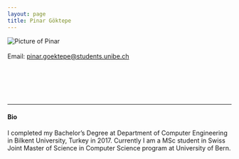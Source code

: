 ```yaml
---
layout: page
title: Pinar Göktepe
---
```


<img align="left" style="display:inline" src="/assets/img/GoktepePinar_Picture.jpg" alt="Picture of Pinar" style="padding:25px"/> <br/> <br/>
Email: pinar.goektepe@students.unibe.ch<br/>
<br/>
<br/>
<br/>
<br/>
<br/>

---
#### Bio
I completed my Bachelor’s Degree at Department of Computer Engineering in Bilkent University, Turkey in 2017. Currently I am a MSc student in Swiss Joint Master of Science in Computer Science program at University of Bern.
